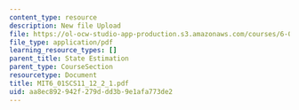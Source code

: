 ```yaml
---
content_type: resource
description: New file Upload
file: https://ol-ocw-studio-app-production.s3.amazonaws.com/courses/6-01sc-introduction-to-electrical-engineering-and-computer-science-i-spring-2011/aa8ec892942f279ddd3b9e1afa773de2_MIT6_01SCS11_12_2_1.pdf
file_type: application/pdf
learning_resource_types: []
parent_title: State Estimation
parent_type: CourseSection
resourcetype: Document
title: MIT6_01SCS11_12_2_1.pdf
uid: aa8ec892-942f-279d-dd3b-9e1afa773de2
---
```

